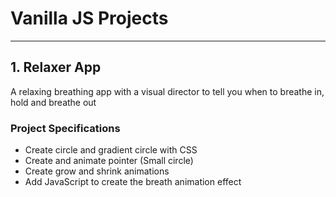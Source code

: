 # Vanilla JS Projects

---

## 1. Relaxer App

A relaxing breathing app with a visual director to tell you when to breathe in, hold and breathe out

### Project Specifications

- Create circle and gradient circle with CSS
- Create and animate pointer (Small circle)
- Create grow and shrink animations
- Add JavaScript to create the breath animation effect
